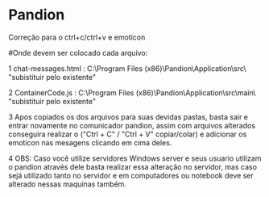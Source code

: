 # Pandion
Correção para o ctrl+c/ctrl+v e emoticon 

#Onde devem ser colocado cada arquivo:

1 chat-messages.html : C:\Program Files (x86)\Pandion\Application\src\  "subistituir pelo existente"

2 ContainerCode.js : C:\Program Files (x86)\Pandion\Application\src\main\  "subistituir pelo existente"

3 Apos copiados os dos arquivos para suas devidas pastas, basta sair e entrar novamente no comunicador pandion, 
assim com arquivos alterados conseguira realizar o ("Ctrl + C" / "Ctrl + V" copiar/colar) e adicionar os emoticon nas mesagens clicando em cima deles.

4 OBS: Caso você utilize servidores Windows server e seus usuario utilizam o pandion através dele basta realizar essa alteração no servidor, mas caso sejá utilizado tanto no servidor e em computadores ou notebook deve ser alterado nessas maquinas também.
